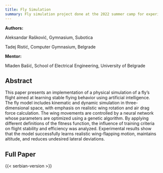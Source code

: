 ```yaml
---
title: Fly Simulation
summary: Fly simulation project done at the 2022 summer camp for experienced participants by Aleksandar Rašković and Tadej Ristić.
---
```


**Authors:**

Aleksandar Rašković, Gymnasium, Subotica

Tadej Ristić, Computer Gymnasium, Belgrade

**Mentor:**

Mladen Bašić, School of Electrical Engineering, University of Belgrade

## Abstract

This paper presents an implementation of a physical simulation of a fly’s flight aimed at learning stable flying behavior using artificial intelligence. The fly model includes kinematic and dynamic simulation in three-dimensional space, with emphasis on realistic wing rotation and air drag force calculation. The wing movements are controlled by a neural network whose parameters are optimized using a genetic algorithm. By applying different definitions of the fitness function, the influence of training criteria on flight stability and efficiency was analyzed. Experimental results show that the model successfully learns realistic wing-flapping motion, maintains altitude, and reduces undesired lateral deviations.

## Full Paper

{{< serbian-version >}}
